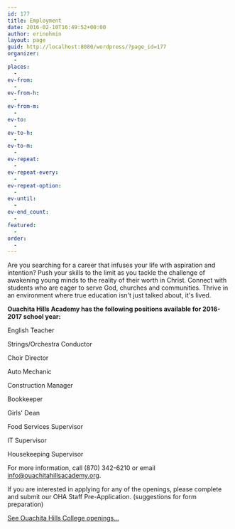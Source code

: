 ```yaml
---
id: 177
title: Employment
date: 2016-02-10T16:49:52+00:00
author: erinohmin
layout: page
guid: http://localhost:8080/wordpress/?page_id=177
organizer:
  - 
places:
  - 
ev-from:
  - 
ev-from-h:
  - 
ev-from-m:
  - 
ev-to:
  - 
ev-to-h:
  - 
ev-to-m:
  - 
ev-repeat:
  - 
ev-repeat-every:
  - 
ev-repeat-option:
  - 
ev-until:
  - 
ev-end_count:
  - 
featured:
  - 
order:
  - 
---
```

Are you searching for a career that infuses your life with aspiration and intention? Push your skills to the limit as you tackle the challenge of awakening young minds to the reality of their worth in Christ. Connect with students who are eager to serve God, churches and communities. Thrive in an environment where true education isn't just talked about, it's lived.

**Ouachita Hills Academy has the following positions available for 2016-2017 school year:**

English Teacher
  
Strings/Orchestra Conductor
  
Choir Director
  
Auto Mechanic
  
Construction Manager
  
Bookkeeper
  
Girls' Dean
  
Food Services Supervisor
  
IT Supervisor
  
Housekeeping Supervisor

For more information, call (870) 342-6210 or email info@ouachitahillsacademy.org.

If you are interested in applying for any of the openings, please complete and submit our OHA Staff Pre-Application. (suggestions for form preparation)

[See Ouachita Hills College openings...](http://localhost:8080/wordpress/sample-page/employment/)